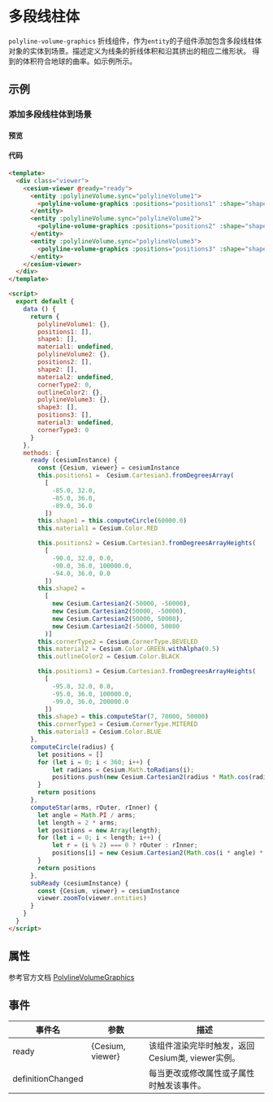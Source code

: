# 多段线柱体

`polyline-volume-graphics` 折线组件，作为`entity`的子组件添加包含多段线柱体对象的实体到场景。描述定义为线条的折线体积和沿其挤出的相应二维形状。 得到的体积符合地球的曲率。如示例所示。

## 示例

### 添加多段线柱体到场景

#### 预览

<doc-preview>
  <template>
    <div class="viewer">
      <cesium-viewer @ready="ready">
        <entity :polylineVolume.sync="polylineVolume1">
          <polyline-volume-graphics :positions="positions1" :shape="shape1" :material="material1"></polyline-volume-graphics>
        </entity>
        <entity :polylineVolume.sync="polylineVolume2">
          <polyline-volume-graphics :positions="positions2" :shape="shape2" :material="material2" :outline="true" :outlineColor="outlineColor2" :cornerType="cornerType2"></polyline-volume-graphics>
        </entity>
        <entity :polylineVolume.sync="polylineVolume3">
          <polyline-volume-graphics :positions="positions3" :shape="shape3" :material="material3" :cornerType="cornerType3" @ready="subReady"></polyline-volume-graphics>
        </entity>
      </cesium-viewer>
    </div>
  </template>

  <script>
    export default {
      data () {
        return {
          polylineVolume1: {},
          positions1: [],
          shape1: [],
          material1: undefined,
          polylineVolume2: {},
          positions2: [],
          shape2: [],
          material2: undefined,
          cornerType2: 0,
          outlineColor2: {},
          polylineVolume3: {},
          shape3: [],
          positions3: [],
          material3: undefined,
          cornerType3: 0
        }
      },
      methods: {
        ready (cesiumInstance) {
          const {Cesium, viewer} = cesiumInstance
          this.positions1 =  Cesium.Cartesian3.fromDegreesArray(
            [
              -85.0, 32.0,
              -85.0, 36.0,
              -89.0, 36.0
            ])
          this.shape1 = this.computeCircle(60000.0)
          this.material1 = Cesium.Color.RED

          this.positions2 = Cesium.Cartesian3.fromDegreesArrayHeights(
            [
              -90.0, 32.0, 0.0,
              -90.0, 36.0, 100000.0,
              -94.0, 36.0, 0.0
            ])
          this.shape2 =
            [
              new Cesium.Cartesian2(-50000, -50000),
              new Cesium.Cartesian2(50000, -50000),
              new Cesium.Cartesian2(50000, 50000),
              new Cesium.Cartesian2(-50000, 50000
            )]
          this.cornerType2 = Cesium.CornerType.BEVELED
          this.material2 = Cesium.Color.GREEN.withAlpha(0.5)
          this.outlineColor2 = Cesium.Color.BLACK

          this.positions3 = Cesium.Cartesian3.fromDegreesArrayHeights(
            [
              -95.0, 32.0, 0.0,
              -95.0, 36.0, 100000.0,
              -99.0, 36.0, 200000.0
            ])
          this.shape3 = this.computeStar(7, 70000, 50000)
          this.cornerType3 = Cesium.CornerType.MITERED
          this.material3 = Cesium.Color.BLUE
        },
        computeCircle(radius) {
          let positions = []
          for (let i = 0; i < 360; i++) {
              let radians = Cesium.Math.toRadians(i);
              positions.push(new Cesium.Cartesian2(radius * Math.cos(radians), radius * Math.sin(radians)))
          }
          return positions
        },
        computeStar(arms, rOuter, rInner) {
          let angle = Math.PI / arms;
          let length = 2 * arms;
          let positions = new Array(length);
          for (let i = 0; i < length; i++) {
              let r = (i % 2) === 0 ? rOuter : rInner;
              positions[i] = new Cesium.Cartesian2(Math.cos(i * angle) * r, Math.sin(i * angle) * r);
          }
          return positions
        },
        subReady (cesiumInstance) {
          const {Cesium, viewer} = cesiumInstance
          viewer.zoomTo(viewer.entities)
        }
      }
    }
  </script>
</doc-preview>

#### 代码

```html
<template>
  <div class="viewer">
    <cesium-viewer @ready="ready">
      <entity :polylineVolume.sync="polylineVolume1">
        <polyline-volume-graphics :positions="positions1" :shape="shape1" :material="material1"></polyline-volume-graphics>
      </entity>
      <entity :polylineVolume.sync="polylineVolume2">
        <polyline-volume-graphics :positions="positions2" :shape="shape2" :material="material2" :outline="true" :outlineColor="outlineColor2" :cornerType="cornerType2"></polyline-volume-graphics>
      </entity>
      <entity :polylineVolume.sync="polylineVolume3">
        <polyline-volume-graphics :positions="positions3" :shape="shape3" :material="material3" :cornerType="cornerType3" @ready="subReady"></polyline-volume-graphics>
      </entity>
    </cesium-viewer>
  </div>
</template>

<script>
  export default {
    data () {
      return {
        polylineVolume1: {},
        positions1: [],
        shape1: [],
        material1: undefined,
        polylineVolume2: {},
        positions2: [],
        shape2: [],
        material2: undefined,
        cornerType2: 0,
        outlineColor2: {},
        polylineVolume3: {},
        shape3: [],
        positions3: [],
        material3: undefined,
        cornerType3: 0
      }
    },
    methods: {
      ready (cesiumInstance) {
        const {Cesium, viewer} = cesiumInstance
        this.positions1 =  Cesium.Cartesian3.fromDegreesArray(
          [
            -85.0, 32.0,
            -85.0, 36.0,
            -89.0, 36.0
          ])
        this.shape1 = this.computeCircle(60000.0)
        this.material1 = Cesium.Color.RED

        this.positions2 = Cesium.Cartesian3.fromDegreesArrayHeights(
          [
            -90.0, 32.0, 0.0,
            -90.0, 36.0, 100000.0,
            -94.0, 36.0, 0.0
          ])
        this.shape2 =
          [
            new Cesium.Cartesian2(-50000, -50000),
            new Cesium.Cartesian2(50000, -50000),
            new Cesium.Cartesian2(50000, 50000),
            new Cesium.Cartesian2(-50000, 50000
          )]
        this.cornerType2 = Cesium.CornerType.BEVELED
        this.material2 = Cesium.Color.GREEN.withAlpha(0.5)
        this.outlineColor2 = Cesium.Color.BLACK

        this.positions3 = Cesium.Cartesian3.fromDegreesArrayHeights(
          [
            -95.0, 32.0, 0.0,
            -95.0, 36.0, 100000.0,
            -99.0, 36.0, 200000.0
          ])
        this.shape3 = this.computeStar(7, 70000, 50000)
        this.cornerType3 = Cesium.CornerType.MITERED
        this.material3 = Cesium.Color.BLUE
      },
      computeCircle(radius) {
        let positions = []
        for (let i = 0; i < 360; i++) {
            let radians = Cesium.Math.toRadians(i);
            positions.push(new Cesium.Cartesian2(radius * Math.cos(radians), radius * Math.sin(radians)))
        }
        return positions
      },
      computeStar(arms, rOuter, rInner) {
        let angle = Math.PI / arms;
        let length = 2 * arms;
        let positions = new Array(length);
        for (let i = 0; i < length; i++) {
            let r = (i % 2) === 0 ? rOuter : rInner;
            positions[i] = new Cesium.Cartesian2(Math.cos(i * angle) * r, Math.sin(i * angle) * r);
        }
        return positions
      },
      subReady (cesiumInstance) {
        const {Cesium, viewer} = cesiumInstance
        viewer.zoomTo(viewer.entities)
      }
    }
  }
</script>
```

## 属性

参考官方文档 [PolylineVolumeGraphics](https://cesiumjs.org/Cesium/Build/Documentation/PolylineVolumeGraphics.html)
<!-- |属性名|类型|默认值|描述|
|------|-----|-----|----|
|positions|Property||`optional` 指定表示线条的Cartesian3位置数组。|
|followSurface|Property|true|`optional` 指定线段是弧线还是直线连接。|
|clampToGround|Property|false|`optional` 指定线是否贴地。|
|width|Property|1.0|`optional` 指定线的宽度（像素）。|
|show|Property|true|`optional` 指定线是否可显示。|
|material|MaterialProperty|Color.WHITE|`optional` 指定用于绘制线的材质。|
|depthFailMaterial|MaterialProperty||`optional` 指定用于绘制低于地形的线的材质。|
|granularity|Property|Cesium.Math.RADIANS_PER_DEGREE|`optional`指定每个纬度和经度之间的角距离，当followSurface为true时有效。|
|shadows|Property|ShadowMode.DISABLED|`optional` 指定这些是否投射或接收来自每个光源的阴影。|
|distanceDisplayCondition|Property||`optional` 指定相机到线的距离。|
|zIndex|Property|0|`optional` 指定用于排序地面几何的zIndex。 仅当`clampToGround`为真且支持地形上的折线时才有效。|
--- -->

## 事件

|事件名|参数|描述|
|------|----|----|
|ready|{Cesium, viewer}|该组件渲染完毕时触发，返回Cesium类, viewer实例。|
|definitionChanged||每当更改或修改属性或子属性时触发该事件。|
